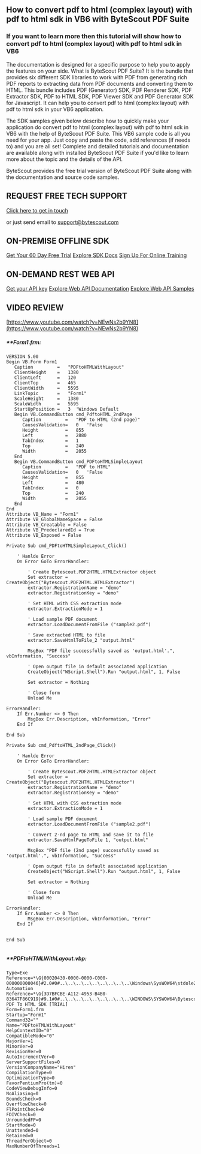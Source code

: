 ## How to convert pdf to html (complex layout) with pdf to html sdk in VB6 with ByteScout PDF Suite

### If you want to learn more then this tutorial will show how to convert pdf to html (complex layout) with pdf to html sdk in VB6

The documentation is designed for a specific purpose to help you to apply the features on your side. What is ByteScout PDF Suite? It is the bundle that provides six different SDK libraries to work with PDF from generating rich PDF reports to extracting data from PDF documents and converting them to HTML. This bundle includes PDF (Generator) SDK, PDF Renderer SDK, PDF Extractor SDK, PDF to HTML SDK, PDF Viewer SDK and PDF Generator SDK for Javascript. It can help you to convert pdf to html (complex layout) with pdf to html sdk in your VB6 application.

The SDK samples given below describe how to quickly make your application do convert pdf to html (complex layout) with pdf to html sdk in VB6 with the help of ByteScout PDF Suite. This VB6 sample code is all you need for your app. Just copy and paste the code, add references (if needs to) and you are all set! Complete and detailed tutorials and documentation are available along with installed ByteScout PDF Suite if you'd like to learn more about the topic and the details of the API.

ByteScout provides the free trial version of ByteScout PDF Suite along with the documentation and source code samples.

## REQUEST FREE TECH SUPPORT

[Click here to get in touch](https://bytescout.zendesk.com/hc/en-us/requests/new?subject=ByteScout%20PDF%20Suite%20Question)

or just send email to [support@bytescout.com](mailto:support@bytescout.com?subject=ByteScout%20PDF%20Suite%20Question) 

## ON-PREMISE OFFLINE SDK 

[Get Your 60 Day Free Trial](https://bytescout.com/download/web-installer?utm_source=github-readme)
[Explore SDK Docs](https://bytescout.com/documentation/index.html?utm_source=github-readme)
[Sign Up For Online Training](https://academy.bytescout.com/)


## ON-DEMAND REST WEB API

[Get your API key](https://pdf.co/documentation/api?utm_source=github-readme)
[Explore Web API Documentation](https://pdf.co/documentation/api?utm_source=github-readme)
[Explore Web API Samples](https://github.com/bytescout/ByteScout-SDK-SourceCode/tree/master/PDF.co%20Web%20API)

## VIDEO REVIEW

[https://www.youtube.com/watch?v=NEwNs2b9YN8](https://www.youtube.com/watch?v=NEwNs2b9YN8)




<!-- code block begin -->

##### ****Form1.frm:**
    
```
VERSION 5.00
Begin VB.Form Form1 
   Caption         =   "PDFtoHTMLWithLayout"
   ClientHeight    =   1380
   ClientLeft      =   120
   ClientTop       =   465
   ClientWidth     =   5595
   LinkTopic       =   "Form1"
   ScaleHeight     =   1380
   ScaleWidth      =   5595
   StartUpPosition =   3  'Windows Default
   Begin VB.CommandButton cmd_PdftoHTML_2ndPage 
      Caption         =   "PDF to HTML (2nd page)"
      CausesValidation=   0   'False
      Height          =   855
      Left            =   2880
      TabIndex        =   1
      Top             =   240
      Width           =   2055
   End
   Begin VB.CommandButton cmd_PDFtoHTMLSimpleLayout 
      Caption         =   "PDF to HTML"
      CausesValidation=   0   'False
      Height          =   855
      Left            =   480
      TabIndex        =   0
      Top             =   240
      Width           =   2055
   End
End
Attribute VB_Name = "Form1"
Attribute VB_GlobalNameSpace = False
Attribute VB_Creatable = False
Attribute VB_PredeclaredId = True
Attribute VB_Exposed = False

Private Sub cmd_PDFtoHTMLSimpleLayout_Click()

    ' Hanlde Error
    On Error GoTo ErrorHandler:
        
        ' Create Bytescout.PDF2HTML.HTMLExtractor object
        Set extractor = CreateObject("Bytescout.PDF2HTML.HTMLExtractor")
        extractor.RegistrationName = "demo"
        extractor.RegistrationKey = "demo"

        ' Set HTML with CSS extraction mode
        extractor.ExtractionMode = 1

        ' Load sample PDF document
        extractor.LoadDocumentFromFile ("sample2.pdf")

        ' Save extracted HTML to file
        extractor.SaveHtmlToFile_2 "output.html"
        
        MsgBox "PDF file successfully saved as 'output.html'.", vbInformation, "Success"

        ' Open output file in default associated application
        CreateObject("WScript.Shell").Run "output.html", 1, False

        Set extractor = Nothing

        ' Close form
        Unload Me

ErrorHandler:
    If Err.Number <> 0 Then
        MsgBox Err.Description, vbInformation, "Error"
    End If

End Sub

Private Sub cmd_PdftoHTML_2ndPage_Click()

    ' Hanlde Error
    On Error GoTo ErrorHandler:
        
        ' Create Bytescout.PDF2HTML.HTMLExtractor object
        Set extractor = CreateObject("Bytescout.PDF2HTML.HTMLExtractor")
        extractor.RegistrationName = "demo"
        extractor.RegistrationKey = "demo"

        ' Set HTML with CSS extraction mode
        extractor.ExtractionMode = 1

        ' Load sample PDF document
        extractor.LoadDocumentFromFile ("sample2.pdf")

        ' Convert 2-nd page to HTML and save it to file
        extractor.SaveHtmlPageToFile 1, "output.html"
        
        MsgBox "PDF file (2nd page) successfully saved as 'output.html'.", vbInformation, "Success"

        ' Open output file in default associated application
        CreateObject("WScript.Shell").Run "output.html", 1, False

        Set extractor = Nothing

        ' Close form
        Unload Me

ErrorHandler:
    If Err.Number <> 0 Then
        MsgBox Err.Description, vbInformation, "Error"
    End If


End Sub


```

<!-- code block end -->    

<!-- code block begin -->

##### ****PDFtoHTMLWithLayout.vbp:**
    
```
Type=Exe
Reference=*\G{00020430-0000-0000-C000-000000000046}#2.0#0#..\..\..\..\..\..\..\..\..\Windows\SysWOW64\stdole2.tlb#OLE Automation
Reference=*\G{3D7BFCBE-A112-4953-B4B0-83647F86C919}#9.1#0#..\..\..\..\..\..\..\..\..\WINDOWS\SYSWOW64\Bytescout.PDF2HTML.tlb#ByteScout PDF To HTML SDK [TRIAL]
Form=Form1.frm
Startup="Form1"
Command32=""
Name="PDFtoHTMLWithLayout"
HelpContextID="0"
CompatibleMode="0"
MajorVer=1
MinorVer=0
RevisionVer=0
AutoIncrementVer=0
ServerSupportFiles=0
VersionCompanyName="Hiren"
CompilationType=0
OptimizationType=0
FavorPentiumPro(tm)=0
CodeViewDebugInfo=0
NoAliasing=0
BoundsCheck=0
OverflowCheck=0
FlPointCheck=0
FDIVCheck=0
UnroundedFP=0
StartMode=0
Unattended=0
Retained=0
ThreadPerObject=0
MaxNumberOfThreads=1

```

<!-- code block end -->